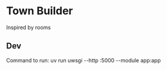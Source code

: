 # Town Builder
Inspired by rooms

## Dev
Command to run: uv run uwsgi --http :5000 --module app:app
